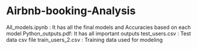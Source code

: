 # Airbnb-booking-Analysis


All_models.ipynb : It has all the final models and Accuracies based on each model
Python_outputs.pdf: It has all important outputs
test_users.csv : Test data csv file
train_users_2.csv : Training data used for modeling

